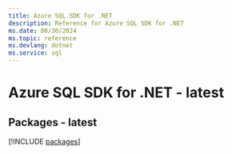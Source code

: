 ```yaml
---
title: Azure SQL SDK for .NET
description: Reference for Azure SQL SDK for .NET
ms.date: 08/30/2024
ms.topic: reference
ms.devlang: dotnet
ms.service: sql
---
```

# Azure SQL SDK for .NET - latest
## Packages - latest
[!INCLUDE [packages](sql-index.md)]
